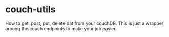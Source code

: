 # couch-utils

How to get, post, put, delete dat from your couchDB.
This is just a wrapper aroung the couch endpoints to make your job easier.
